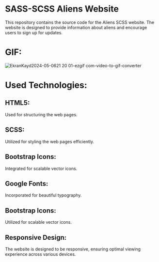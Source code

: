 # SASS-SCSS Aliens Website
This repository contains the source code for the Aliens SCSS website. The website is designed to provide information about aliens and encourage users to sign up for updates.

# GIF:
![EkranKayd2024-05-0621 20 01-ezgif com-video-to-gif-converter](https://github.com/Mehtapyalcin1/SASS-SCSS-Project/assets/148896925/9c4a5fc4-c144-4c71-877d-e359424d5090)


# Used Technologies:

## HTML5: 
Used for structuring the web pages.

## SCSS: 
Utilized for styling the web pages efficiently.

## Bootstrap Icons: 
Integrated for scalable vector icons.

## Google Fonts: 
Incorporated for beautiful typography.

## Bootstrap Icons: 
Utilized for scalable vector icons.

## Responsive Design: 
The website is designed to be responsive, ensuring optimal viewing experience across various devices.
